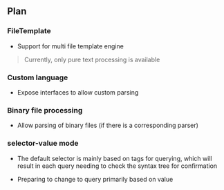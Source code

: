## Plan
### FileTemplate
- Support for multi file template engine
> Currently, only pure text processing is available

### Custom language
- Expose interfaces to allow custom parsing

### Binary file processing
- Allow parsing of binary files (if there is a corresponding parser)


### selector-value mode
- The default selector is mainly based on tags for querying, which will result in each query needing to check the syntax tree for confirmation

- Preparing to change to query primarily based on value